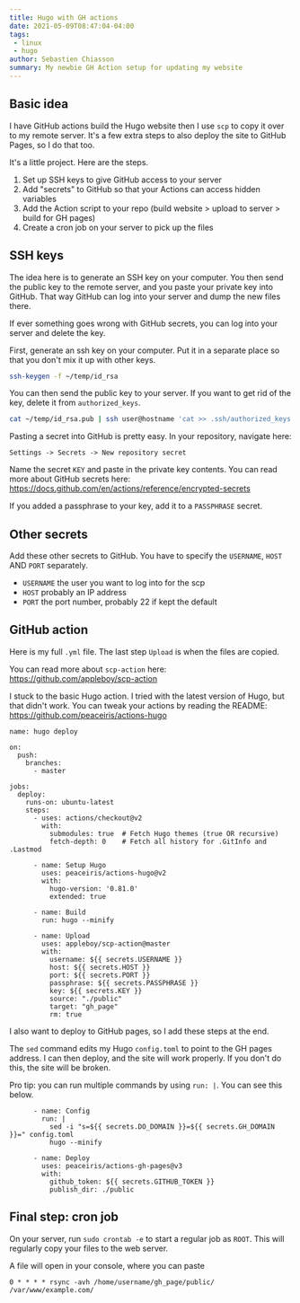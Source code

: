```yaml
---
title: Hugo with GH actions
date: 2021-05-09T08:47:04-04:00
tags:
 - linux
 - hugo
author: Sebastien Chiasson
summary: My newbie GH Action setup for updating my website
---
```


## Basic idea

I have GitHub actions build the Hugo website then I use `scp` to copy it over to my remote server. It's a few extra steps to also deploy the site to GitHub Pages, so I do that too.

It's a little project. Here are the steps.

1. Set up SSH keys to give GitHub access to your server
2. Add "secrets" to GitHub so that your Actions can access hidden variables
3. Add the Action script to your repo (build website > upload to server > build for GH pages)
4. Create a cron job on your server to pick up the files


## SSH keys

The idea here is to generate an SSH key on your computer. You then send the public key to the remote server, and you paste your private key into GitHub. That way GitHub can log into your server and dump the new files there.

If ever something goes wrong with GitHub secrets, you can log into your server and delete the key.

First, generate an ssh key on your computer. Put it in a separate place so that you don't mix it up with other keys.

```bash
ssh-keygen -f ~/temp/id_rsa
```

You can then send the public key to your server. If you want to get rid of the key, delete it from `authorized_keys`.

```bash
cat ~/temp/id_rsa.pub | ssh user@hostname 'cat >> .ssh/authorized_keys'
```

Pasting a secret into GitHub is pretty easy. In your repository, navigate here:

```
Settings -> Secrets -> New repository secret
```

Name the secret `KEY` and paste in the private key contents. You can read more about GitHub secrets here: <https://docs.github.com/en/actions/reference/encrypted-secrets>

If you added a passphrase to your key, add it to a `PASSPHRASE` secret.

## Other secrets

Add these other secrets to GitHub. You have to specify the `USERNAME`, `HOST` AND `PORT` separately.

  * `USERNAME` the user you want to log into for the scp
  * `HOST` probably an IP address
  * `PORT` the port number, probably 22 if kept the default

## GitHub action

Here is my full `.yml` file. The last step `Upload` is when the files are copied.

You can read more about `scp-action` here: <https://github.com/appleboy/scp-action>

I stuck to the basic Hugo action. I tried with the latest version of Hugo, but that didn't work. You can tweak your actions by reading the README: <https://github.com/peaceiris/actions-hugo>

```
name: hugo deploy

on:
  push:
    branches:
      - master

jobs:
  deploy:
    runs-on: ubuntu-latest
    steps:
      - uses: actions/checkout@v2
        with:
          submodules: true  # Fetch Hugo themes (true OR recursive)
          fetch-depth: 0    # Fetch all history for .GitInfo and .Lastmod

      - name: Setup Hugo
        uses: peaceiris/actions-hugo@v2
        with:
          hugo-version: '0.81.0'
          extended: true

      - name: Build
        run: hugo --minify

      - name: Upload
        uses: appleboy/scp-action@master
        with:
          username: ${{ secrets.USERNAME }}
          host: ${{ secrets.HOST }}
          port: ${{ secrets.PORT }}
          passphrase: ${{ secrets.PASSPHRASE }}
          key: ${{ secrets.KEY }}
          source: "./public"
          target: "gh_page"
          rm: true
```

I also want to deploy to GitHub pages, so I add these steps at the end.

The `sed` command edits my Hugo `config.toml` to point to the GH pages address. I can then deploy, and the site will work properly. If you don't do this, the site will be broken.

Pro tip: you can run multiple commands by using `run: |`. You can see this below.

```
      - name: Config
        run: |
          sed -i "s=${{ secrets.DO_DOMAIN }}=${{ secrets.GH_DOMAIN }}=" config.toml
          hugo --minify

      - name: Deploy
        uses: peaceiris/actions-gh-pages@v3
        with:
          github_token: ${{ secrets.GITHUB_TOKEN }}
          publish_dir: ./public
```

## Final step: cron job

On your server, run `sudo crontab -e` to start a regular job as `ROOT`. This will regularly copy your files to the web server.

A file will open in your console, where you can paste

```
0 * * * * rsync -avh /home/username/gh_page/public/ /var/www/example.com/
```
